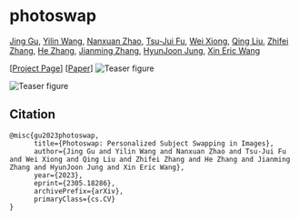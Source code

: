 # photoswap

[Jing Gu](https://g-jing.github.io/), [Yilin Wang](https://yilinwang.org/), [Nanxuan Zhao](http://nxzhao.com/), [Tsu-Jui Fu](https://tsujuifu.github.io/), [Wei Xiong](https://wxiong.me/), [Qing Liu](https://qliu24.github.io/), [Zhifei Zhang](https://zzutk.github.io/), [He Zhang](https://sites.google.com/site/hezhangsprinter/), [Jianming Zhang](https://cs-people.bu.edu/jmzhang/), [HyunJoon Jung](https://polaris79.wixsite.com/hjung), [Xin Eric Wang](https://eric-xw.github.io/)


[[Project Page](https://photoswap.github.io/)] [[Paper](https://arxiv.org/abs/2305.18286)]
![Teaser figure](figures/teaser-arxiv.png)

![Teaser figure](figures/teaser-arxiv.png)
## Citation
```
@misc{gu2023photoswap,
      title={Photoswap: Personalized Subject Swapping in Images}, 
      author={Jing Gu and Yilin Wang and Nanxuan Zhao and Tsu-Jui Fu and Wei Xiong and Qing Liu and Zhifei Zhang and He Zhang and Jianming Zhang and HyunJoon Jung and Xin Eric Wang},
      year={2023},
      eprint={2305.18286},
      archivePrefix={arXiv},
      primaryClass={cs.CV}
}
```